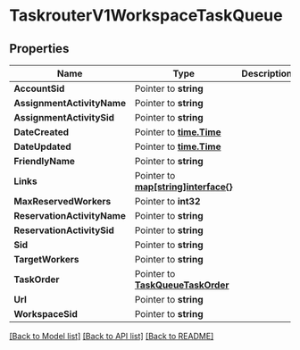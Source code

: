 # TaskrouterV1WorkspaceTaskQueue

## Properties

Name | Type | Description | Notes
------------ | ------------- | ------------- | -------------
**AccountSid** | Pointer to **string** |  | [optional] 
**AssignmentActivityName** | Pointer to **string** |  | [optional] 
**AssignmentActivitySid** | Pointer to **string** |  | [optional] 
**DateCreated** | Pointer to [**time.Time**](time.Time.md) |  | [optional] 
**DateUpdated** | Pointer to [**time.Time**](time.Time.md) |  | [optional] 
**FriendlyName** | Pointer to **string** |  | [optional] 
**Links** | Pointer to [**map[string]interface{}**](.md) |  | [optional] 
**MaxReservedWorkers** | Pointer to **int32** |  | [optional] 
**ReservationActivityName** | Pointer to **string** |  | [optional] 
**ReservationActivitySid** | Pointer to **string** |  | [optional] 
**Sid** | Pointer to **string** |  | [optional] 
**TargetWorkers** | Pointer to **string** |  | [optional] 
**TaskOrder** | Pointer to [**TaskQueueTaskOrder**](task_queue_task_order.md) |  | [optional] 
**Url** | Pointer to **string** |  | [optional] 
**WorkspaceSid** | Pointer to **string** |  | [optional] 

[[Back to Model list]](../README.md#documentation-for-models) [[Back to API list]](../README.md#documentation-for-api-endpoints) [[Back to README]](../README.md)


